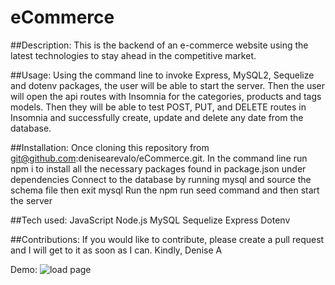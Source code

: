 # eCommerce

##Description:
This is the backend of an e-commerce website using the latest technologies to stay ahead in the competitive market.

##Usage:
Using the command line to invoke Express, MySQL2, Sequelize and dotenv packages, the user will be able to start the server. Then the user will open the api routes with Insomnia for the categories, products and tags models. Then they will be able to test POST, PUT, and DELETE routes in Insomnia and successfully create, update and delete any date from the database.

##Installation:
Once cloning this repository from git@github.com:denisearevalo/eCommerce.git. 
In the command line run npm i to install all the necessary packages found in package.json under dependencies
Connect to the database by running mysql and source the schema file then exit mysql
Run the npm run seed command and then start the server

##Tech used:
JavaScript
Node.js
MySQL
Sequelize
Express
Dotenv

##Contributions:
If you would like to contribute, please create a pull request and I will get to it as soon as I can.
Kindly, 
Denise A

Demo:
![load page](./assets/ecommerce.gif)